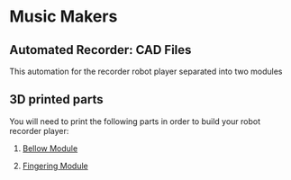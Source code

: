 # Music Makers

## Automated Recorder: CAD Files

This automation for the recorder robot player separated into two modules

## 3D printed parts

You will need to print the following parts in order to build your robot recorder player:

1) [Bellow Module](Bellow%20Module) 

2) [Fingering Module](Fingering%20Module) 
